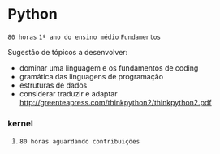 # Python

`80 horas` `1º ano do ensino médio` `Fundamentos`

Sugestão de tópicos a desenvolver:

* dominar uma linguagem e os fundamentos de coding
* gramática das linguagens de programação
* estruturas de dados
* considerar traduzir e adaptar http://greenteapress.com/thinkpython2/thinkpython2.pdf

### kernel

1. `80 horas aguardando contribuições`
